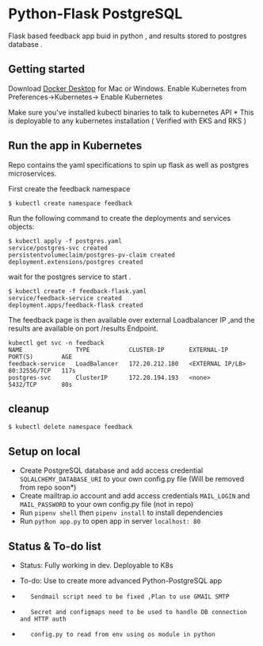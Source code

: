 # Python-Flask PostgreSQL 

Flask based feedback app buid in python , and results stored to postgres database .

Getting started
---------------

Download [Docker Desktop](https://www.docker.com/products/docker-desktop) for Mac or Windows. 
Enable Kubernetes from Preferences->Kubernetes-> Enable Kubernetes

Make sure you've installed kubectl binaries to talk to kubernetes API 
    * This is deployable to any kubernetes installation ( Verified with EKS and RKS )

Run the app in Kubernetes
-------------------------

Repo contains the yaml specifications to spin up flask as well as postgres microservices.

First create the feedback namespace

```
$ kubectl create namespace feedback
```

Run the following command to create the deployments and services objects:
```
$ kubectl apply -f postgres.yaml
service/postgres-svc created
persistentvolumeclaim/postgres-pv-claim created
deployment.extensions/postgres created
```
wait for the postgres service to start . 

```
$ kubectl create -f feedback-flask.yaml
service/feedback-service created
deployment.apps/feedback-flask created

```

The feedback page is then available over external Loadbalancer IP ,and the results are  available on port /results Endpoint.
```
kubectl get svc -n feedback
NAME               TYPE           CLUSTER-IP       EXTERNAL-IP                                                             PORT(S)        AGE
feedback-service   LoadBalancer   172.20.212.180   <EXTERNAL IP/LB>   80:32556/TCP   117s
postgres-svc       ClusterIP      172.20.194.193   <none>                                                                  5432/TCP       80s

```
## cleanup 

```
$ kubectl delete namespace feedback

```
## Setup on local

* Create PostgreSQL database and add access credential `SQLALCHEMY_DATABASE_URI` to your own config.py file (Will be removed from repo soon*)
* Create mailtrap.io account and add access credentials `MAIL_LOGIN` and `MAIL_PASSWORD` to your own config.py file (not in repo)
* Run `pipenv shell` then `pipenv install` to install dependencies
* Run `python app.py` to open app in server `localhost: 80`


## Status & To-do list

* Status: Fully working in dev. Deployable to K8s

* To-do: Use to create more advanced Python-PostgreSQL app 
*        Sendmail script need to be fixed ,Plan to use GMAIL SMTP 
*        Secret and configmaps need to be used to handle DB connection and HTTP auth 
*        config.py to read from env using os module in python


